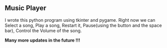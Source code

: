 ## Music Player

I wrote this python program using tkinter and pygame.
Right now we can Select a song, Play a song, Restart it, Pause(using the button and the space bar), Control the Volume of the song.

**Many more updates in the future !!!**
